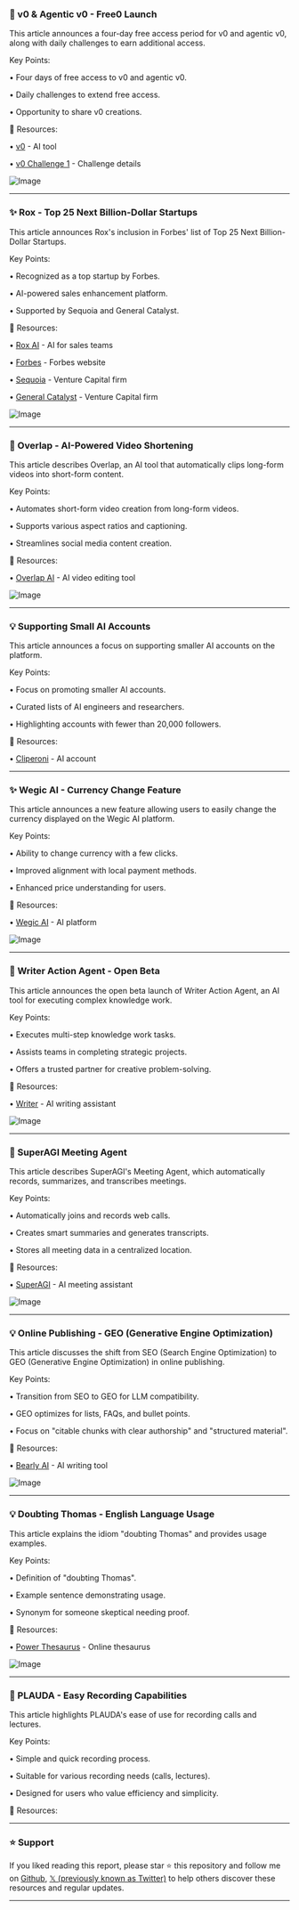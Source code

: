 ### 🚀 v0 & Agentic v0 - Free0 Launch

This article announces a four-day free access period for v0 and agentic v0, along with daily challenges to earn additional access.

Key Points:

• Four days of free access to v0 and agentic v0.

• Daily challenges to extend free access.

• Opportunity to share v0 creations.


🔗 Resources:

• [v0](https://x.com/v0) -  AI tool

• [v0 Challenge 1](https://x.com/v0/status/1955309628637769977) - Challenge details

![Image](https://pbs.twimg.com/media/GyKnvrXa0AAwCbq?format=png&name=small)



---
### ✨ Rox - Top 25 Next Billion-Dollar Startups

This article announces Rox's inclusion in Forbes' list of Top 25 Next Billion-Dollar Startups.

Key Points:

• Recognized as a top startup by Forbes.

• AI-powered sales enhancement platform.

•  Supported by Sequoia and General Catalyst.


🔗 Resources:

• [Rox AI](https://x.com/rox__ai) - AI for sales teams

• [Forbes](https://x.com/Forbes) - Forbes website

• [Sequoia](https://x.com/sequoia) - Venture Capital firm

• [General Catalyst](https://x.com/generalcatalyst) - Venture Capital firm

![Image](https://pbs.twimg.com/media/GyKj8r-aEAIIfDK?format=jpg&name=small)



---
### 🤖 Overlap - AI-Powered Video Shortening

This article describes Overlap, an AI tool that automatically clips long-form videos into short-form content.

Key Points:

• Automates short-form video creation from long-form videos.

•  Supports various aspect ratios and captioning.

• Streamlines social media content creation.


🔗 Resources:

• [Overlap AI](https://x.com/Overlap_AI) - AI video editing tool

![Image](https://pbs.twimg.com/amplify_video_thumb/1955276025887408128/img/dhGLZpdmMD8xX4tx.jpg)


---
### 💡 Supporting Small AI Accounts

This article announces a focus on supporting smaller AI accounts on the platform.

Key Points:

• Focus on promoting smaller AI accounts.

•  Curated lists of AI engineers and researchers.

•  Highlighting accounts with fewer than 20,000 followers.


🔗 Resources:

• [Cliperoni](https://x.com/cliperoni) - AI account


---
### ✨ Wegic AI - Currency Change Feature

This article announces a new feature allowing users to easily change the currency displayed on the Wegic AI platform.

Key Points:

• Ability to change currency with a few clicks.

•  Improved alignment with local payment methods.

•  Enhanced price understanding for users.


🔗 Resources:

• [Wegic AI](https://x.com/wegic_ai) - AI platform

![Image](https://pbs.twimg.com/tweet_video_thumb/GyH3hdHaEAQ2jVg.jpg)


---
### 🤖 Writer Action Agent - Open Beta

This article announces the open beta launch of Writer Action Agent, an AI tool for executing complex knowledge work.

Key Points:

• Executes multi-step knowledge work tasks.

•  Assists teams in completing strategic projects.

•  Offers a trusted partner for creative problem-solving.



🔗 Resources:

• [Writer](https://x.com/Get_Writer) - AI writing assistant

![Image](https://pbs.twimg.com/media/GyFFQoZXgAA7txG?format=jpg&name=small)



---
### 🤖 SuperAGI Meeting Agent

This article describes SuperAGI's Meeting Agent, which automatically records, summarizes, and transcribes meetings.

Key Points:

• Automatically joins and records web calls.

• Creates smart summaries and generates transcripts.

• Stores all meeting data in a centralized location.



🔗 Resources:

• [SuperAGI](https://x.com/_superAGI) - AI meeting assistant

![Image](https://pbs.twimg.com/media/GyFFQgHXcAARNdO?format=jpg&name=small)



---
### 💡 Online Publishing - GEO (Generative Engine Optimization)

This article discusses the shift from SEO (Search Engine Optimization) to GEO (Generative Engine Optimization) in online publishing.

Key Points:

• Transition from SEO to GEO for LLM compatibility.

• GEO optimizes for lists, FAQs, and bullet points.

• Focus on "citable chunks with clear authorship" and "structured material".


🔗 Resources:

• [Bearly AI](https://x.com/bearlyai) -  AI writing tool

![Image](https://pbs.twimg.com/media/GyAAZDUaQAEH3r8?format=jpg&name=small)



---
### 💡 Doubting Thomas - English Language Usage

This article explains the idiom "doubting Thomas" and provides usage examples.

Key Points:

• Definition of "doubting Thomas".

• Example sentence demonstrating usage.

•  Synonym for someone skeptical needing proof.


🔗 Resources:

• [Power Thesaurus](https://x.com/PowerThesaurus) -  Online thesaurus

![Image](https://pbs.twimg.com/media/Gx_9gXTXsAMt1an?format=jpg&name=small)



---
### 🤖 PLAUDA - Easy Recording Capabilities

This article highlights PLAUDA's ease of use for recording calls and lectures.

Key Points:

• Simple and quick recording process.

• Suitable for various recording needs (calls, lectures).

• Designed for users who value efficiency and simplicity.


🔗 Resources:


---

### ⭐️ Support

If you liked reading this report, please star ⭐️ this repository and follow me on [Github](https://github.com/Drix10), [𝕏 (previously known as Twitter)](https://x.com/DRIX_10_) to help others discover these resources and regular updates.

---